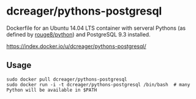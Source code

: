 dcreager/pythons-postgresql
===========================

Dockerfile for an Ubuntu 14.04 LTS container with serveral Pythons (as defined
by [rouge8/python](https://github.com/rouge8/Dockerfiles/pythons)) and
PostgreSQL 9.3 installed.

<https://index.docker.io/u/dcreager/pythons-postgresql/>

## Usage

    sudo docker pull dcreager/pythons-postgresql
    sudo docker run -i -t dcreager/pythons-postgresql /bin/bash  # many Python will be available in $PATH
